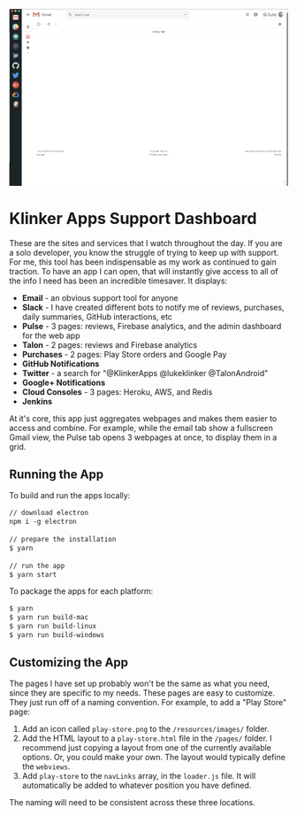 ![header](/artwork/header.png)

# Klinker Apps Support Dashboard

These are the sites and services that I watch throughout the day. If you are a solo developer, you know the struggle of trying to keep up with support. For me, this tool has been indispensable as my work as continued to gain traction. To have an app I can open, that will instantly give access to all of the info I need has been an incredible timesaver. It displays:

* **Email** - an obvious support tool for anyone
* **Slack** - I have created different bots to notify me of reviews, purchases, daily summaries, GitHub interactions, etc
* **Pulse** - 3 pages: reviews, Firebase analytics, and the admin dashboard for the web app
* **Talon** - 2 pages: reviews and Firebase analytics
* **Purchases** - 2 pages: Play Store orders and Google Pay
* **GitHub Notifications**
* **Twitter** - a search for "@KlinkerApps @lukeklinker @TalonAndroid"
* **Google+ Notifications**
* **Cloud Consoles** - 3 pages: Heroku, AWS, and Redis
* **Jenkins**

At it's core, this app just aggregates webpages and makes them easier to access and combine. For example, while the email tab show a fullscreen Gmail view, the Pulse tab opens 3 webpages at once, to display them in a grid.

## Running the App

To build and run the apps locally:

```
// download electron
npm i -g electron

// prepare the installation
$ yarn

// run the app
$ yarn start
```

To package the apps for each platform:

```
$ yarn
$ yarn run build-mac
$ yarn run build-linux
$ yarn run build-windows
```

## Customizing the App

The pages I have set up probably won't be the same as what you need, since they are specific to my needs. These pages are easy to customize. They just run off of a naming convention. For example, to add a "Play Store" page:

1. Add an icon called `play-store.png` to the `/resources/images/` folder.
2. Add the HTML layout to a `play-store.html` file in the `/pages/` folder. I recommend just copying a layout from one of the currently available options. Or, you could make your own. The layout would typically define the `webviews`.
3. Add `play-store` to the `navLinks` array, in the `loader.js` file. It will automatically be added to whatever position you have defined.

The naming will need to be consistent across these three locations.
